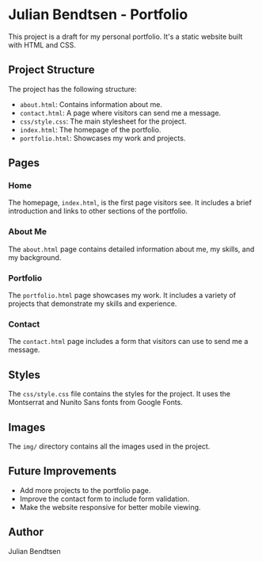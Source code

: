 # Julian Bendtsen - Portfolio

This project is a draft for my personal portfolio. It's a static website built with HTML and CSS.

## Project Structure

The project has the following structure:

- `about.html`: Contains information about me.
- `contact.html`: A page where visitors can send me a message.
- `css/style.css`: The main stylesheet for the project.
- `index.html`: The homepage of the portfolio.
- `portfolio.html`: Showcases my work and projects.

## Pages

### Home

The homepage, `index.html`, is the first page visitors see. It includes a brief introduction and links to other sections of the portfolio.

### About Me

The `about.html` page contains detailed information about me, my skills, and my background.

### Portfolio

The `portfolio.html` page showcases my work. It includes a variety of projects that demonstrate my skills and experience.

### Contact

The `contact.html` page includes a form that visitors can use to send me a message.

## Styles

The `css/style.css` file contains the styles for the project. It uses the Montserrat and Nunito Sans fonts from Google Fonts.

## Images

The `img/` directory contains all the images used in the project.

## Future Improvements

- Add more projects to the portfolio page.
- Improve the contact form to include form validation.
- Make the website responsive for better mobile viewing.

## Author

Julian Bendtsen
